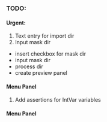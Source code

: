 ### TODO:

#### Urgent:
1. Text entry for import dir
2. Input mask dir  

- insert checkbox for mask dir 
- input mask dir  
- process dir 
- create preview panel


#### Menu Panel 
1. Add assertions for IntVar variables

#### Menu Panel 
